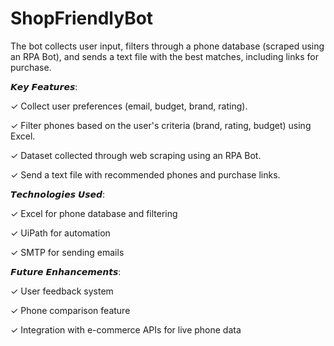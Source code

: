 # ShopFriendlyBot
The bot collects user input, filters through a phone database (scraped using an RPA Bot), and sends a text file with the best matches, including links for purchase.

𝙆𝙚𝙮 𝙁𝙚𝙖𝙩𝙪𝙧𝙚𝙨:

✓ Collect user preferences (email, budget, brand, rating).

✓ Filter phones based on the user's criteria (brand, rating, budget) using Excel.

✓ Dataset collected through web scraping using an RPA Bot.

✓ Send a text file with recommended phones and purchase links.



𝙏𝙚𝙘𝙝𝙣𝙤𝙡𝙤𝙜𝙞𝙚𝙨 𝙐𝙨𝙚𝙙:

✓ Excel for phone database and filtering

✓ UiPath for automation

✓ SMTP for sending emails


𝙁𝙪𝙩𝙪𝙧𝙚 𝙀𝙣𝙝𝙖𝙣𝙘𝙚𝙢𝙚𝙣𝙩𝙨:

✓ User feedback system

✓ Phone comparison feature

✓ Integration with e-commerce APIs for live phone data

